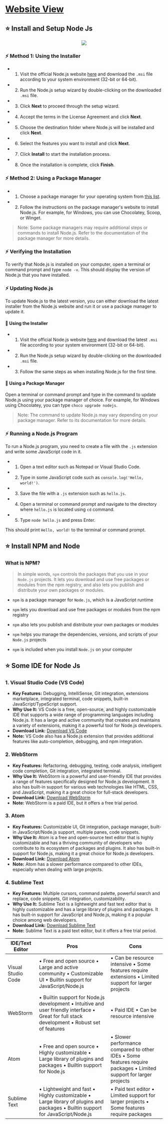 # [Website View](https://codexam.vercel.app/docs/node/node3)

## ⭐ Install and Setup Node Js

<p align="center">
                <img style={{ position: "relative" ,opacity: 1 ,borderRadius: "10px" ,overflow: "hidden" , marginTop:"20px" , marginBottom: "20px"}}
                src="https://media.giphy.com/media/fYI4NhQRkBQFP6U9cR/giphy.gif"
               />
      </p>

### ⚡ Method 1: Using the Installer

-
    1. Visit the official Node.js website [here](https://nodejs.org/en/download/) and download the `.msi` file according
       to your system environment (32-bit or 64-bit).
-
    2. Run the Node.js setup wizard by double-clicking on the downloaded `.msi` file.
-
    3. Click **Next** to proceed through the setup wizard.
-
    4. Accept the terms in the License Agreement and click **Next**.
-
    5. Choose the destination folder where Node.js will be installed and click **Next**.
-
    6. Select the features you want to install and click **Next**.
-
    7. Click **Install** to start the installation process.
-
    8. Once the installation is complete, click **Finish**.

### ⚡ Method 2: Using a Package Manager

-
    1. Choose a package manager for your operating system
       from [this list](https://nodejs.org/en/download/package-manager/).
-
    2. Follow the instructions on the package manager's website to install Node.js. For example, for Windows, you can
       use Chocolatey, Scoop, or Winget.

> Note: Some package managers may require additional steps or commands to install Node.js. Refer to the documentation of the package manager for more details.

### ⚡ Verifying the Installation

To verify that Node.js is installed on your computer, open a terminal or command prompt and type `node -v`. This should
display the version of Node.js that you have installed.

### ⚡ Updating Node.js

To update Node.js to the latest version, you can either download the latest installer from the Node.js website and run
it or use a package manager to update it.

#### 📃 Using the Installer

-
    1. Visit the official Node.js website [here](https://nodejs.org/en/download/) and download the latest `.msi` file
       according to your system environment (32-bit or 64-bit).
-
    2. Run the Node.js setup wizard by double-clicking on the downloaded `.msi` file.
-
    3. Follow the same steps as when installing Node.js for the first time.

#### 📃 Using a Package Manager

Open a terminal or command prompt and type in the command to update Node.js using your package manager of choice. For
example, for Windows using Chocolatey, you can type `choco upgrade nodejs`.

> Note: The command to update Node.js may vary depending on your package manager. Refer to its documentation for more details.

### ⚡ Running a Node.js Program

To run a Node.js program, you need to create a file with the `.js` extension and write some JavaScript code in it.

-
    1. Open a text editor such as Notepad or Visual Studio Code.
-
    2. Type in some JavaScript code such as `console.log('Hello, world!')`.
-
    3. Save the file with a `.js` extension such as `hello.js`.
-
    4. Open a terminal or command prompt and navigate to the directory where `hello.js` is located using `cd` command.
-
    5. Type `node hello.js` and press Enter.

This should print `Hello, world!` to the terminal or command prompt.

## ⭐ Install NPM and Node

### What is NPM?

> In simple words, `npm` controls the packages that you use in your `Node.js` projects. It lets you download and use free packages or modules from the npm registry, and also lets you publish and distribute your own packages or modules.

- `npm` is a package manager for `Node.js`, which is a JavaScript runtime

- `npm` lets you download and use free packages or modules from the npm registry

- `npm` also lets you publish and distribute your own packages or modules

- `npm` helps you manage the dependencies, versions, and scripts of your `Node.js` projects

- `npm` is included when you install `Node.js` on your computer

## ⭐ Some IDE for Node Js

### 1. Visual Studio Code (VS Code)

- **Key Features:** Debugging, IntelliSense, Git integration, extensions marketplace, integrated terminal, code
  snippets, built-in JavaScript/TypeScript support.
- **Why Use It:** VS Code is a free, open-source, and highly customizable IDE that supports a wide range of programming
  languages including Node.js. It has a large and active community that creates and maintains a variety of extensions,
  making it a powerful tool for Node.js developers.
- **Download Link:** [Download VS Code](https://code.visualstudio.com/download)
- **Note:** VS Code also has a Node.js extension that provides additional features like auto-completion, debugging, and
  npm integration.

### 2. WebStorm

- **Key Features:** Refactoring, debugging, testing, code analysis, intelligent code completion, Git integration,
  integrated terminal.
- **Why Use It:** WebStorm is a powerful and user-friendly IDE that provides a range of features specifically designed
  for Node.js development. It also has built-in support for various web technologies like HTML, CSS, and JavaScript,
  making it a great choice for full-stack developers.
- **Download Link:** [Download WebStorm](https://www.jetbrains.com/webstorm/download/)
- **Note:** WebStorm is a paid IDE, but it offers a free trial period.

### 3. Atom

- **Key Features:** Customizable UI, Git integration, package manager, built-in JavaScript/Node.js support, multiple
  panes, code snippets.
- **Why Use It:** Atom is a free and open-source text editor that is highly customizable and has a thriving community of
  developers who contribute to its ecosystem of packages and plugins. It also has built-in support for Node.js, making
  it a great choice for Node.js developers.
- **Download Link:** [Download Atom](https://atom.io/)
- **Note:** Atom has a slower performance compared to other IDEs, especially when dealing with large projects.

### 4. Sublime Text

- **Key Features:** Multiple cursors, command palette, powerful search and replace, code snippets, Git integration,
  customizability.
- **Why Use It:** Sublime Text is a lightweight and fast text editor that is highly customizable and has a large library
  of plugins and packages. It has built-in support for JavaScript and Node.js, making it a popular choice among web
  developers.
- **Download Link:** [Download Sublime Text](https://www.sublimetext.com/)
- **Note:** Sublime Text is a paid text editor, but it offers a free trial period.

| IDE/Text Editor | Pros | Cons |
| --- | --- | --- |
| Visual Studio Code | • Free and open source • Large and active community • Customizable UI • Builtin support for JavaScript/Node.js | • Can be resource intensive • Some features require extensions • Limited support for larger projects |
| WebStorm | • Builtin support for Node.js development • Intuitive and user friendly interface • Great for full stack development • Robust set of features | • Paid IDE • Can be resource intensive  |
| Atom | • Free and open source • Highly customizable • Large library of plugins and packages • Builtin support for Node.js | • Slower performance compared to other IDEs • Some features require packages • Limited support for larger projects |
| Sublime Text | • Lightweight and fast • Highly customizable • Large library of plugins and packages • Builtin support for JavaScript/Node.js | • Paid text editor • Limited support for larger projects • Some features require packages |



